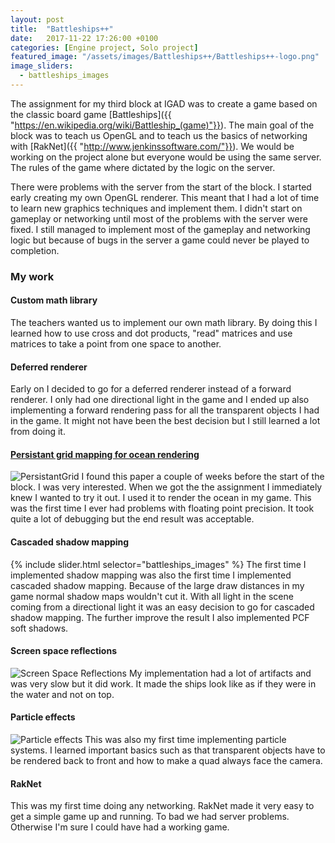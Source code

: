 ```yaml
---
layout: post
title:  "Battleships++"
date:   2017-11-22 17:26:00 +0100
categories: [Engine project, Solo project]
featured_image: "/assets/images/Battleships++/Battleships++-logo.png"
image_sliders:
  - battleships_images
---
```

The assignment for my third block at IGAD was to create a game based on the classic board game [Battleships]({{ "https://en.wikipedia.org/wiki/Battleship_(game)"}}). The main goal of the block was to teach us OpenGL and to teach us the basics of networking with [RakNet]({{ "http://www.jenkinssoftware.com/"}}). We would be working on the project alone but everyone would be using the same server. The rules of the game where dictated by the logic on the server.

<!--more-->

There were problems with the server from the start of the block. I started early creating my own OpenGL renderer. This meant that I had a lot of time to learn new graphics techniques and implement them. I didn't start on gameplay or networking until most of the problems with the server were fixed. I still managed to implement most of the gameplay and networking logic but because of bugs in the server a game could never be played to completion.
<h3>My work</h3>
<h4>Custom math library</h4>
The teachers wanted us to implement our own math library. By doing this I learned how to use cross and dot products, "read" matrices and use matrices to take a point from one space to another.

<h4>Deferred renderer</h4>
Early on I decided to go for a deferred renderer instead of a forward renderer. I only had one directional light in the game and I ended up also implementing a forward rendering pass for all the transparent objects I had in the game. It might not have been the best decision but I still learned a lot from doing it.

<h4><a href="https://www.cs.bgu.ac.il/~grinshpo/PersistentGridMapping.pdf">Persistant grid mapping for ocean rendering</a></h4>
<img src="{{ "/assets/images/Battleships++/Persistant grid.png" | relative_url }}" alt="PersistantGrid" class="post_image">
I found this paper a couple of weeks before the start of the block. I was very interested. When we got the the assignment I immediately knew I wanted to try it out. I used it to render the ocean in my game. This was the first time I ever had problems with floating point precision. It took quite a lot of debugging but the end result was acceptable.

<h4>Cascaded shadow mapping</h4>
{% include slider.html selector="battleships_images" %}
The first time I implemented shadow mapping was also the first time I implemented cascaded shadow mapping. Because of the large draw distances in my game normal shadow maps wouldn't cut it. With all light in the scene coming from a directional light it was an easy decision to go for cascaded shadow mapping. The further improve the result I also implemented PCF soft shadows.

<h4>Screen space reflections</h4>
<img src="{{ "/assets/images/Battleships++/screen space reflections.png" | relative_url }}" alt="Screen Space Reflections" class="post_image">
My implementation had a lot of artifacts and was very slow but it did work. It made the ships look like as if they were in the water and not on top.

<h4>Particle effects</h4>
<img src="{{ "/assets/images/Battleships++/particle effects.png" | relative_url }}" alt="Particle effects" class="post_image">
This was also my first time implementing particle systems. I learned important basics such as that transparent objects have to be rendered back to front and how to make a quad always face the camera.

<h4>RakNet</h4>
This was my first time doing any networking. RakNet made it very easy to get a simple game up and running. To bad we had server problems. Otherwise I'm sure I could have had a working game.
